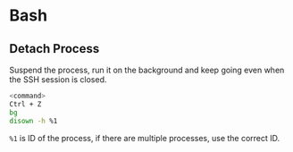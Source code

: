# Bash

## Detach Process

Suspend the process, run it on the background and keep going even when the SSH session is closed.

```bash
<command>
Ctrl + Z
bg
disown -h %1
```

`%1` is ID of the process, if there are multiple processes, use the correct ID.
